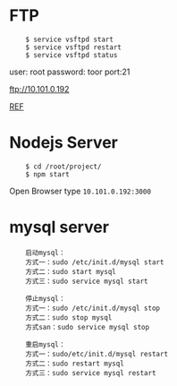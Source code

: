 # FTP

		$ service vsftpd start
		$ service vsftpd restart
		$ service vsftpd status

user: root
password: toor
port:21

ftp://10.101.0.192

[REF](https://www.hiroom2.com/2017/08/06/kalilinux-2017-1-vsftpd-en/)

# Nodejs Server

		$ cd /root/project/
		$ npm start

Open Browser type `10.101.0.192:3000`


# mysql server

		启动mysql：
		方式一：sudo /etc/init.d/mysql start 
		方式二：sudo start mysql
		方式三：sudo service mysql start

		停止mysql：
		方式一：sudo /etc/init.d/mysql stop 
		方式二：sudo stop mysql
		方式san：sudo service mysql stop

		重启mysql：
		方式一：sudo/etc/init.d/mysql restart
		方式二：sudo restart mysql
		方式三：sudo service mysql restart